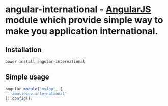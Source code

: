 # angular-international - [AngularJS](http://angularjs.org/) module which provide simple way to make you application international.

## Installation
`bower install angular-international`

## Simple usage

```javascript
angular.module('myApp', [
  'amalieiev.international'
]).config();
```